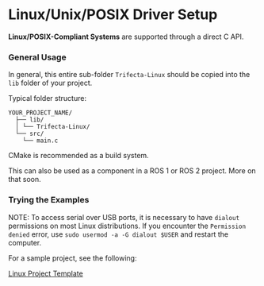 
# Linux/Unix/POSIX Driver Setup #

<b>Linux/POSIX-Compliant Systems</b> are supported through a direct C API. 

### General Usage ###

In general, this entire sub-folder `Trifecta-Linux` should be copied into the `lib` folder of your project. 

Typical folder structure:
```
YOUR_PROJECT_NAME/ 
  ├── lib/ 
  │ └── Trifecta-Linux/ 
  └── src/ 
    └── main.c
```
CMake is recommended as a build system. 

This can also be used as a component in a ROS 1 or ROS 2 project. More on that soon.

### Trying the Examples ###

NOTE: To access serial over USB ports, it is necessary to have `dialout` permissions on most Linux distributions.
If you encounter the `Permission denied` error, use `sudo usermod -a -G dialout $USER` and restart the computer.

For a sample project, see the following:

<a href = "https://github.com/Triangle-Man-LLC/Trifecta-Sample-Linux">Linux Project Template</a>
